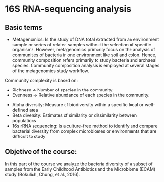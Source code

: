 # 16S RNA-sequencing analysis

## Basic terms

* Metagenomics: 
Is the study of DNA total extracted from an environment sample or series of related samples without the selection of specific organisms.
However, metagenomics primarily focus on the analysis of communities of bacteria in one environment like soil and colon.
Hence, community composition refers primarily to study bacteria and archaeal species. Community composition analysis is employed at several stages of the metagenomics study workflow.

Community complexity is based on:

- Richness → Number of species in the community.
- Evenness → Relative abundance of each species in the community.

* Alpha diversity:
  Measure of biodiversity within a specific local or well-defined area
* Beta diversity:
  Estimates of similarity or dissimilarity between populations
* 16s rRNA sequencing:
Is a culture-free method to identify and compare bacterial diversity from complex microbiomes or environments that are difficult to study

## Objetive of the course:

In this part of the course we analyze the bacteria diversity of a subset of samples from the Early Childhood Antibiotics and the Microbiome (ECAM) study (Bokulich, Chung, et al., 2016).

